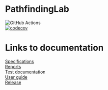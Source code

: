 # PathfindingLab
![GitHub Actions](https://github.com/NuiS4ncE/PathfindingLab/workflows/Java%20CI%20with%20Gradle/badge.svg) </br>
[![codecov](https://codecov.io/gh/NuiS4ncE/PathfindingLab/branch/master/graph/badge.svg?token=R7TGDXB6IR)](https://codecov.io/gh/NuiS4ncE/PathfindingLab)

# Links to documentation 

[Specifications](https://github.com/NuiS4ncE/PathfindingLab/blob/master/documentation/specifications.md)
</br>
[Reports](https://github.com/NuiS4ncE/PathfindingLab/tree/master/documentation/reports)
</br>
[Test documentation](https://github.com/NuiS4ncE/PathfindingLab/blob/master/documentation/testdocumentation.md)
</br>
[User guide]()
</br>
[Release]()
